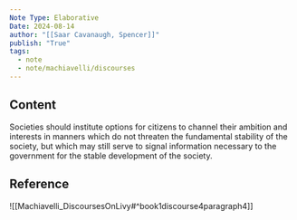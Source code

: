 ```yaml
---
Note Type: Elaborative
Date: 2024-08-14
author: "[[Saar Cavanaugh, Spencer]]"
publish: "True"
tags:
  - note
  - note/machiavelli/discourses
---
```


## Content

Societies should institute options for citizens to channel their ambition and interests in manners which do not threaten the fundamental stability of the society, but which may still serve to signal information necessary to the government for the stable development of the society.

## Reference

![[Machiavelli_DiscoursesOnLivy#^book1discourse4paragraph4]]
